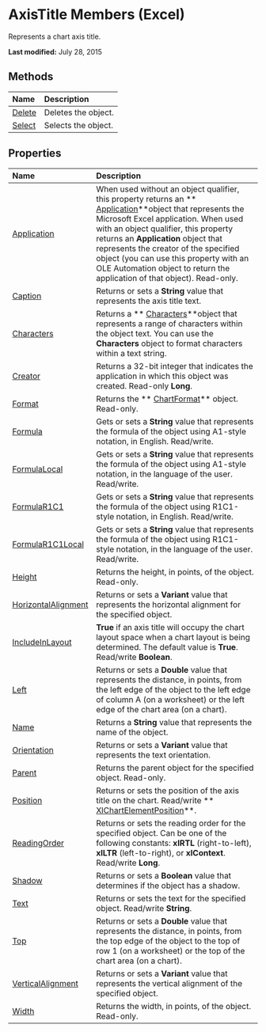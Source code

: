 
# AxisTitle Members (Excel)
Represents a chart axis title.

 **Last modified:** July 28, 2015


## Methods



|**Name**|**Description**|
|:-----|:-----|
| [Delete](5d5aa06a-3626-a92b-b0d9-158522ab1643.md)|Deletes the object.|
| [Select](3470e29a-b8a0-9b5a-d1cd-40e51f14bce6.md)|Selects the object.|

## Properties



|**Name**|**Description**|
|:-----|:-----|
| [Application](55ed4030-8cb3-554b-2514-2560c3b74e1f.md)|When used without an object qualifier, this property returns an  ** [Application](19b73597-5cf9-4f56-8227-b5211f657f6f.md)**object that represents the Microsoft Excel application. When used with an object qualifier, this property returns an  **Application** object that represents the creator of the specified object (you can use this property with an OLE Automation object to return the application of that object). Read-only.|
| [Caption](76220635-772b-4e4a-f31d-e9eb020f38cc.md)|Returns or sets a  **String** value that represents the axis title text.|
| [Characters](7289fa0d-5e84-6603-5536-5df986b26848.md)|Returns a  ** [Characters](128c9ee4-8ba3-6d22-ad0f-9f20be1e24af.md)**object that represents a range of characters within the object text. You can use the  **Characters** object to format characters within a text string.|
| [Creator](1a1ba9e2-f3fb-d1d1-965e-b236da4564b4.md)|Returns a 32-bit integer that indicates the application in which this object was created. Read-only  **Long**.|
| [Format](0a2a16ef-9769-a639-7c88-4eb57ff9a642.md)|Returns the  ** [ChartFormat](edac71b7-ed38-6658-2cbf-6493dc1ad3ed.md)** object. Read-only.|
| [Formula](5b26b3c6-3eb2-153f-3fe6-22f756d3f49e.md)|Gets or sets a  **String** value that represents the formula of the object using A1-style notation, in English. Read/write.|
| [FormulaLocal](f3de8bf1-04e9-e3d2-2fd5-05339cf1ca9b.md)|Gets or sets a  **String** value that represents the formula of the object using A1-style notation, in the language of the user. Read/write.|
| [FormulaR1C1](6b5cf60a-e18c-35ef-f116-4d61b5a59a4b.md)|Gets or sets a  **String** value that represents the formula of the object using R1C1-style notation, in English. Read/write.|
| [FormulaR1C1Local](d0e17941-3518-5959-44fe-6ed1575b853b.md)|Gets or sets a  **String** value that represents the formula of the object using R1C1-style notation, in the language of the user. Read/write.|
| [Height](6dcda209-5e92-5a43-984f-16e556d349c6.md)|Returns the height, in points, of the object. Read-only.|
| [HorizontalAlignment](d9688a92-94f3-6dce-a01d-5a283d28da87.md)|Returns or sets a  **Variant** value that represents the horizontal alignment for the specified object.|
| [IncludeInLayout](ef84d235-6d60-f5c9-f185-e474a8b6a0e7.md)| **True** if an axis title will occupy the chart layout space when a chart layout is being determined. The default value is **True**. Read/write  **Boolean**.|
| [Left](59c44a2d-7d04-ff7d-c01a-42bf07c8d7fd.md)|Returns or sets a  **Double** value that represents the distance, in points, from the left edge of the object to the left edge of column A (on a worksheet) or the left edge of the chart area (on a chart).|
| [Name](6bc5ab2b-194b-47b2-e128-6ba22fc8be0b.md)|Returns a  **String** value that represents the name of the object.|
| [Orientation](f1bb3b1f-d0ae-4cd2-d406-75690cb43714.md)|Returns or sets a  **Variant** value that represents the text orientation.|
| [Parent](9dbdf391-1942-55ba-9202-2cdfc83d26f6.md)|Returns the parent object for the specified object. Read-only.|
| [Position](a23d98ea-2ced-ea07-a995-bb5bd34fbccd.md)|Returns or sets the position of the axis title on the chart. Read/write  ** [XlChartElementPosition](37de7a13-ac72-42e8-7eca-a845b84ff4a0.md)**.|
| [ReadingOrder](5461e0ca-3233-ea24-3774-41c39171afe5.md)|Returns or sets the reading order for the specified object. Can be one of the following constants:  **xlRTL** (right-to-left), **xlLTR** (left-to-right), or **xlContext**. Read/write  **Long**.|
| [Shadow](afeb6964-2900-d0e3-3d4a-35cd829ee992.md)|Returns or sets a  **Boolean** value that determines if the object has a shadow.|
| [Text](1305fae5-afd9-dd8e-f559-f0c6ebff7a3b.md)|Returns or sets the text for the specified object. Read/write  **String**.|
| [Top](4981d1e5-d9ac-66fe-d61d-0d4a681aed7f.md)|Returns or sets a  **Double** value that represents the distance, in points, from the top edge of the object to the top of row 1 (on a worksheet) or the top of the chart area (on a chart).|
| [VerticalAlignment](94029fff-1b1b-bfc0-9645-ab36519aefb0.md)|Returns or sets a  **Variant** value that represents the vertical alignment of the specified object.|
| [Width](7e0f651b-7f40-5509-1e1c-af8dee561957.md)|Returns the width, in points, of the object. Read-only.|
